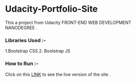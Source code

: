 # Udacity-Portfolio-Site
This a project from Udacity FRONT-END WEB DEVELOPMENT NANODEGREE .

### Libraries Used :-
1.Bootstrap CSS
2. Bootstrap JS

### How to Run :- 
Click on this [LINK](https://vaibhav1671998.github.io/Udacity-Portfolio-Site/index.html) to see the live version of the site .
